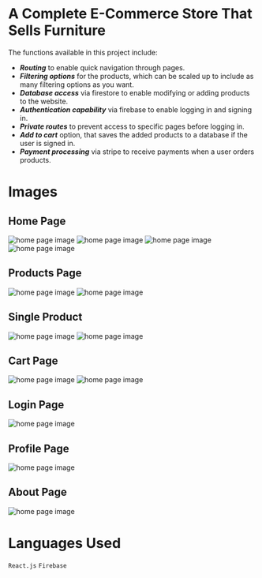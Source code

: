 # A Complete E-Commerce Store That Sells Furniture 

The functions available in this project include:

- ***Routing*** to enable quick navigation through pages.
- ***Filtering options*** for the products, which can be scaled up to include as many filtering options as you want.
- ***Database access*** via firestore to enable modifying or adding products to the website. 
- ***Authentication capability*** via firebase to enable logging in and signing in.
- ***Private routes*** to prevent access to specific pages before logging in.
- ***Add to cart*** option, that saves the added products to a database if the user is signed in.
- ***Payment processing*** via stripe to receive payments when a user orders products.

# Images

## Home Page

![home page image](./preview-images/home-page.jpg)
![home page image](./preview-images/home-page-2.jpg)
![home page image](./preview-images/home-page-3.jpg)
![home page image](./preview-images/home-page-4.jpg)


## Products Page

![home page image](./preview-images/products-page.jpg)
![home page image](./preview-images/products-page-2.jpg)


## Single Product

![home page image](./preview-images/single-product.jpg)
![home page image](./preview-images/single-product-2.jpg)


## Cart Page

![home page image](./preview-images/cart-page.jpg)
![home page image](./preview-images/cart-page-2.jpg)


## Login Page

![home page image](./preview-images/login-page.jpg)


## Profile Page

![home page image](./preview-images/profile-page.jpg)


## About Page

![home page image](./preview-images/about-page.jpg)


# Languages Used
`React.js`
`Firebase`